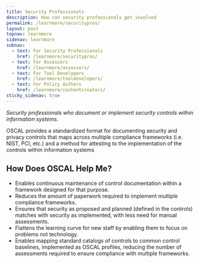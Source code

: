 ```yaml
---
title: Security Professionals
description: How can security professionals get involved
permalink: /learnmore/securitypros/
layout: post
topnav: learnmore
sidenav: learnmore
subnav:
  - text: For Security Professionals
    href: /learnmore/securitypros/
  - text: For Assessors
    href: /learnmore/assessors/
  - text: For Tool Developers
    href: /learnmore/tooldevelopers/
  - text: For Policy Authors
    href: /learnmore/contentcreators/
sticky_sidenav: true
---
```


*Security professionals who document or implement security controls within information systems.*

OSCAL provides a standardized format for documenting security and privacy controls that maps across multiple compliance frameworks (i.e. NIST, PCI, etc.) and a method for attesting to the implementation of the controls within information systems

## How Does OSCAL Help Me?

- Enables continuous maintenance of control documentation within a framework designed for that purpose.
- Reduces the amount of paperwork required to implement multiple compliance frameworks.
- Ensures that security as proposed and planned (defined in the controls) matches with security as implemented, with less need for manual assessments.
- Flattens the learning curve for new staff by enabling them to focus on problems not technology.
- Enables mapping standard catalogs of controls to common control baselines, implemented as OSCAL profiles, reducing the number of assessments required to ensure compliance with multiple frameworks.
